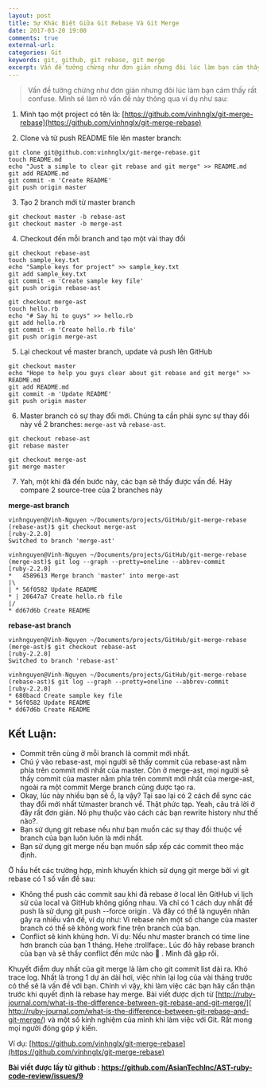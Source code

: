 ```yaml
---
layout: post
title: Sự Khác Biệt Giữa Git Rebase Và Git Merge
date: 2017-03-20 19:00
comments: true
external-url: 
categories: Git
keywords: git, github, git rebase, git merge
excerpt: Vấn đề tưởng chừng như đơn giản nhưng đôi lúc làm bạn cảm thấy rất confuse.
---
```

>Vấn đề tưởng chừng như đơn giản nhưng đôi lúc làm bạn cảm thấy rất confuse. Mình sẽ làm rõ vấn đề này thông qua ví dụ như sau:

1. Mình tạo một project có tên là: [https://github.com/vinhnglx/git-merge-rebase](https://github.com/vinhnglx/git-merge-rebase)

2. Clone và từ push README file lên master branch:

```
git clone git@github.com:vinhnglx/git-merge-rebase.git 
touch README.md
echo "Just a simple to clear git rebase and git merge" >> README.md
git add README.md
git commit -m 'Create README'
git push origin master
```

3. Tạo 2 branch mới từ master branch

```
git checkout master -b rebase-ast
git checkout master -b merge-ast
```

4. Checkout đến mỗi branch and tạo một vài thay đổi

```
git checkout rebase-ast
touch sample_key.txt
echo "Sample keys for project" >> sample_key.txt
git add sample_key.txt
git commit -m 'Create sample key file'
git push origin rebase-ast
```

```
git checkout merge-ast
touch hello.rb
echo "# Say hi to guys" >> hello.rb
git add hello.rb
git commit -m 'Create hello.rb file'
git push origin merge-ast
```

5. Lại checkout về master branch, update và push lên GitHub

```
git checkout master
echo "Hope to help you guys clear about git rebase and git merge" >> README.md
git add README.md
git commit -m 'Update README'
git push origin master
```

6. Master branch có sự thay đổi mới. Chúng ta cần phải sync sự thay đổi này về 2 branches: `merge-ast` và `rebase-ast`.

```
git checkout rebase-ast
git rebase master
```


```
git checkout merge-ast
git merge master
```

7. Yah, một khi đã đến bước này, các bạn sẽ thấy được vấn đề. Hãy compare 2 source-tree của 2 branches này

**merge-ast branch**

```
vinhnguyen@Vinh-Nguyen ~/Documents/projects/GitHub/git-merge-rebase (rebase-ast)$ git checkout merge-ast                                                             [ruby-2.2.0]
Switched to branch 'merge-ast'

vinhnguyen@Vinh-Nguyen ~/Documents/projects/GitHub/git-merge-rebase (merge-ast)$ git log --graph --pretty=oneline --abbrev-commit                                    [ruby-2.2.0]
*   4589613 Merge branch 'master' into merge-ast
|\
| * 56f0582 Update README
* | 20647a7 Create hello.rb file
|/
* dd67d6b Create README
```

**rebase-ast branch**

```
vinhnguyen@Vinh-Nguyen ~/Documents/projects/GitHub/git-merge-rebase (merge-ast)$ git checkout rebase-ast                                                             [ruby-2.2.0]
Switched to branch 'rebase-ast'

vinhnguyen@Vinh-Nguyen ~/Documents/projects/GitHub/git-merge-rebase (rebase-ast)$ git log --graph --pretty=oneline --abbrev-commit                                   [ruby-2.2.0]
* 680bacd Create sample key file
* 56f0582 Update README
* dd67d6b Create README
```

## Kết Luận:

- Commit trên cùng ở mỗi branch là commit mới nhất.
- Chú ý vào rebase-ast, mọi người sẽ thấy commit của rebase-ast nằm phía trên commit mới nhất của master. Còn ở merge-ast, mọi người sẽ thấy commit của master nằm phía trên commit mới nhất của merge-ast, ngoài ra một commit Merge branch cũng được tạo ra.
- Okay, lúc này nhiều bạn sẽ ồ, lạ vậy? Tại sao lại có 2 cách để sync các thay đổi mới nhất từmaster branch về. Thật phức tạp. Yeah, câu trả lời ở đây rất đơn giản. Nó phụ thuộc vào cách các bạn rewrite history như thế nào?.
- Bạn sử dụng git rebase nếu như bạn muốn các sự thay đổi thuộc về branch của bạn luôn luôn là mới nhất.
- Bạn sử dụng git merge nếu bạn muốn sắp xếp các commit theo mặc định.

Ở hầu hết các trường hợp, mình khuyến khích sử dụng git merge bởi vì git rebase có 1 số vấn đề sau:

- Không thể push các commit sau khi đã rebase ở local lên GitHub vì lịch sử của local và GitHub không giống nhau. Và chỉ có 1 cách duy nhất để push là sử dụng git push --force origin . Và đây có thể là nguyên nhân gây ra nhiều vấn đề, ví dụ như: Vì rebase nên một số change của master branch có thể sẽ không work fine trên branch của bạn.
- Conflict sẽ kinh khủng hơn. Ví dụ: Nếu như master branch có time line hơn branch của bạn 1 tháng. Hehe :trollface:. Lúc đó hãy rebase branch của bạn và sẽ thấy conflict đến mức nào 🌝 . Mình đã gặp rồi.

Khuyết điểm duy nhất của git merge là làm cho git commit list dài ra. Khó trace log. Nhất là trong 1 dự án dài hơi, việc nhìn lại log của vài tháng trước có thể sẽ là vấn đề với bạn.
Chính vì vậy, khi làm việc các bạn hãy cẩn thận trước khi quyết định là rebase
hay merge.
Bài viết được dịch từ [http://ruby-journal.com/what-is-the-difference-between-git-rebase-and-git-merge/]( http://ruby-journal.com/what-is-the-difference-between-git-rebase-and-git-merge/) và một số kinh nghiệm của mình khi làm việc với Git.
Rất mong mọi người đóng góp ý kiến.

Ví dụ: [https://github.com/vinhnglx/git-merge-rebase](https://github.com/vinhnglx/git-merge-rebase)

**Bài viết được lấy từ github : https://github.com/AsianTechInc/AST-ruby-code-review/issues/9**